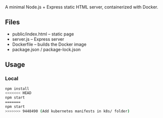 
A minimal Node.js + Express static HTML server, containerized with Docker.

## Files

- public/index.html – static page  
- server.js – Express server  
- Dockerfile – builds the Docker image  
- package.json / package-lock.json

## Usage

### Local  
```bash
npm install
<<<<<<< HEAD
npm start
=======
npm start
>>>>>>> 9448490 (Add kubernetes manifests in k8s/ folder)
